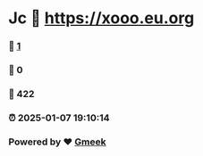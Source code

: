#  Jc  :link: https://xooo.eu.org 
### :page_facing_up: [1](https://xooo.eu.org/tag.html) 
### :speech_balloon: 0 
### :hibiscus: 422 
### :alarm_clock: 2025-01-07 19:10:14 
### Powered by :heart: [Gmeek](https://github.com/Meekdai/Gmeek)
